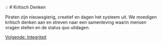 💡 # Kritisch Denken

Piraten zijn nieuwsgierig, creatief en dagen het systeem uit. We moedigen kritisch denken aan en streven naar een samenleving waarin mensen vragen stellen en de status quo uitdagen.

[Volgende: Integriteit](Integriteit.md)

